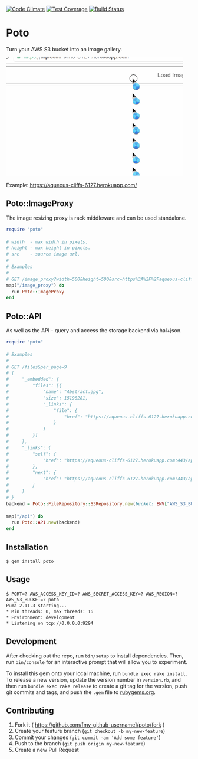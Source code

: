 [![Code Climate](https://codeclimate.com/github/jamesmoriarty/poto/badges/gpa.svg)](https://codeclimate.com/github/jamesmoriarty/poto) [![Test Coverage](https://codeclimate.com/github/jamesmoriarty/poto/badges/coverage.svg)](https://codeclimate.com/github/jamesmoriarty/poto/coverage) [![Build Status](https://travis-ci.org/jamesmoriarty/poto.svg?branch=master)](https://travis-ci.org/jamesmoriarty/poto)

# Poto

Turn your AWS S3 bucket into an image gallery.

![Demo GIF](/doc/Demo.gif "Demo GIF")

Example: https://aqueous-cliffs-6127.herokuapp.com/

## Poto::ImageProxy

The image resizing proxy is rack middleware and can be used standalone.

```ruby
require "poto"

# width  - max width in pixels.
# height - max height in pixels.
# src    - source image url.
#
# Examples
#
# GET /image_proxy?width=500&height=500&src=https%3A%2F%2Faqueous-cliffs-6127.herokuapp.com%3A443%2Fapi%2Ffiles%2FRGVhdGggVmFsbGV5LmpwZw%3D%3D%250A
map("/image_proxy") do
  run Poto::ImageProxy
end
```

## Poto::API

As well as the API - query and access the storage backend via hal+json.

```ruby
require "poto"

# Examples
#
# GET /files&per_page=9
# {
#     "_embedded": {
#         "files": [{
#             "name": "Abstract.jpg",
#             "size": 15198281,
#             "_links": {
#                 "file": {
#                     "href": "https://aqueous-cliffs-6127.herokuapp.com:443/api/files/QWJzdHJhY3QuanBn%0A"
#                 }
#             }
#         }]
#     },
#     "_links": {
#         "self": {
#             "href": "https://aqueous-cliffs-6127.herokuapp.com:443/api/files?page="
#         },
#         "next": {
#             "href": "https://aqueous-cliffs-6127.herokuapp.com:443/api/files?page=Death+Valley.jpg&per_page=9"
#         }
#     }
# }
backend = Poto::FileRepository::S3Repository.new(bucket: ENV["AWS_S3_BUCKET"])

map("/api") do
  run Poto::API.new(backend)
end
```

## Installation

    $ gem install poto

## Usage

    $ PORT=? AWS_ACCESS_KEY_ID=? AWS_SECRET_ACCESS_KEY=? AWS_REGION=? AWS_S3_BUCKET=? poto
    Puma 2.11.3 starting...
    * Min threads: 0, max threads: 16
    * Environment: development
    * Listening on tcp://0.0.0.0:9294

## Development

After checking out the repo, run `bin/setup` to install dependencies. Then, run `bin/console` for an interactive prompt that will allow you to experiment.

To install this gem onto your local machine, run `bundle exec rake install`. To release a new version, update the version number in `version.rb`, and then run `bundle exec rake release` to create a git tag for the version, push git commits and tags, and push the `.gem` file to [rubygems.org](https://rubygems.org).

## Contributing

1. Fork it ( https://github.com/[my-github-username]/poto/fork )
2. Create your feature branch (`git checkout -b my-new-feature`)
3. Commit your changes (`git commit -am 'Add some feature'`)
4. Push to the branch (`git push origin my-new-feature`)
5. Create a new Pull Request
